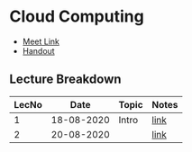 # Cloud Computing

- [Meet Link](https://meet.google.com/wpy-iajd-soo)
- [Handout](https://drive.google.com/file/d/1ilPumZfEqB932FXzXI-gAbnzCQPQsRXc/view?usp=sharing)

## Lecture Breakdown

| LecNo | Date       | Topic | Notes                       |
| ----- | ---------- | ----- | --------------------------- |
| 1     | 18-08-2020 | Intro | [link](Lec1Aug18/README.md) |
| 2     | 20-08-2020 |       | [link](Lec2Aug20/README.md) |